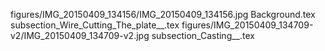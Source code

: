 figures/IMG_20150409_134156/IMG_20150409_134156.jpg
Background.tex
subsection_Wire_Cutting_The_plate__.tex
figures/IMG_20150409_134709-v2/IMG_20150409_134709-v2.jpg
subsection_Casting__.tex
